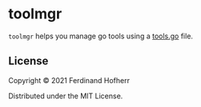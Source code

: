 # toolmgr

`toolmgr` helps you manage go tools using a
[tools.go](https://github.com/golang/go/wiki/Modules#how-can-i-track-tool-dependencies-for-a-module)
file.


## License

Copyright © 2021 Ferdinand Hofherr

Distributed under the MIT License.
